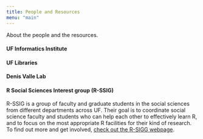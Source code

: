 ```yaml
---
title: People and Resources
menu: "main"
---
```


About the people and the resources.

#### UF Informatics Institute

#### UF Libraries

#### Denis Valle Lab

#### R Social Sciences Interest group (R-SSIG)
R-SSIG is a group of faculty and graduate students in the social sciences from different departments across UF. Their goal is to coordinate social science faculty and students who can help each other to effectively learn R, and to focus on the most appropriate R facilities for their kind of research. To find out more and get involved, [check out the R-SIGG webpage](http://www.raffaelevacca.com/teaching/rssig/).